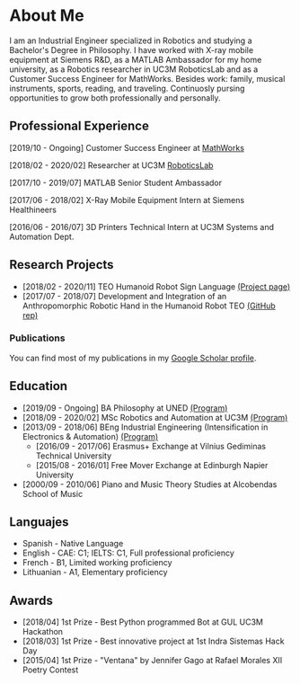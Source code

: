 # About Me

I am an Industrial Engineer specialized in Robotics and studying a Bachelor's Degree in Philosophy. I have worked with X-ray mobile equipment at Siemens R&D, as a MATLAB Ambassador for my home university, as a Robotics researcher in UC3M RoboticsLab and as a Customer Success Engineer for MathWorks. Besides work: family, musical instruments, sports, reading, and traveling. Continuosly pursing opportunities to grow both professionally and personally.


## Professional Experience

[2019/10 - Ongoing] Customer Success Engineer at [MathWorks](https://es.mathworks.com/)

[2018/02 - 2020/02] Researcher at UC3M [RoboticsLab](http://roboticslab.uc3m.es/roboticslab/)

[2017/10 - 2019/07] MATLAB Senior Student Ambassador

[2017/06 - 2018/02] X-Ray Mobile Equipment Intern at Siemens Healthineers

[2016/06 - 2016/07] 3D Printers Technical Intern at UC3M Systems and Automation Dept.

## Research Projects
* [2018/02 - 2020/11] TEO Humanoid Robot Sign Language [(Project page)](http://roboticslab.uc3m.es/roboticslab/robottypeandapp/robot-sign-language)
* [2017/07 - 2018/07] Development and Integration of an Anthropomorphic Robotic Hand in the Humanoid Robot TEO [(GitHub rep)](https://github.com/roboticslab-uc3m/Dextra)

### Publications

You can find most of my publications in my [Google Scholar profile](https://scholar.google.es/citations?user=8wrwg4sAAAAJ&hl=es&authuser=1).


## Education

* [2019/09 - Ongoing] BA Philosophy at UNED [(Program)](http://portal.uned.es/portal/page?_pageid=93,71398199&_dad=portal&_schema=PORTAL&idTitulacion=7001)
* [2018/09 - 2020/02] MSc Robotics and Automation at UC3M [(Program)](https://www.uc3m.es/master/robotics#curriculum)
* [2013/09 - 2018/06] BEng Industrial Engineering (Intensification in Electronics & Automation) [(Program)](https://www.uc3m.es/bachelor-degree/industrial-technologies#program_previousprogram)
  *  [2016/09 - 2017/06] Erasmus+ Exchange at Vilnius Gediminas Technical University
  *  [2015/08 - 2016/01] Free Mover Exchange at Edinburgh Napier University
* [2000/09 - 2010/06] Piano and Music Theory Studies at Alcobendas School of Music

## Languajes
* Spanish - Native Language
* English - CAE: C1; IELTS: C1, Full professional proficiency
* French - B1, Limited working proficiency
* Lithuanian - A1, Elementary proficiency

## Awards
* [2018/04] 1st Prize - Best Python programmed Bot at GUL UC3M Hackathon
* [2018/03] 1st Prize - Best innovative project at 1st Indra Sistemas Hack Day
* [2015/04] 1st Prize - "Ventana" by Jennifer Gago at Rafael Morales XII Poetry Contest
